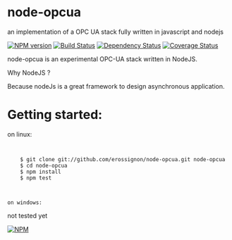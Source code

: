 node-opcua
==========

an implementation of a OPC UA stack fully written in javascript and nodejs


[![NPM version](https://badge.fury.io/js/node-opcua.png)](http://badge.fury.io/js/node-opcua)
[![Build Status](https://travis-ci.org/erossignon/node-opcua.png?branch=master)](https://travis-ci.org/erossignon/node-opcua)
[![Dependency Status](https://gemnasium.com/erossignon/node-opcua.png)](https://gemnasium.com/erossignon/node-opcua)
[![Coverage Status](https://coveralls.io/repos/erossignon/node-opcua/badge.png)](https://coveralls.io/r/erossignon/node-opcua)

node-opcua is an experimental OPC-UA stack written in NodeJS.

Why NodeJS ?

Because nodeJs is a great framework to design asynchronous application.


Getting started:
================

on linux:
~~~~~~~~~


    $ git clone git://github.com/erossignon/node-opcua.git node-opcua
    $ cd node-opcua
    $ npm install
    $ npm test



on windows:
~~~~~~~~~~~

not tested yet





[![NPM](https://nodei.co/npm/node-opcua.png?downloads=true&stars=true)](https://nodei.co/npm/node-opcua/)
